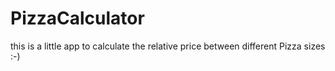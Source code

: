 # PizzaCalculator
this is a little app to calculate the relative price between different Pizza sizes :-)
